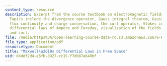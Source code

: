 ```yaml
---
content_type: resource
description: Excerpt from the course textbook on electromagnetic fields and energy.
  Topics include the divergence operator, Gauss integral theorem, Gauss law, magnetic
  flux continuity and charge conservation, the curl operator, Stokes integral theorem,
  differential laws of Ampere and Faraday, visualization of the fields, and divergance
  and curl.
file: /media/https%3A/open-learning-course-data-rc.s3.amazonaws.com/6-641-electromagnetic-fields-forces-and-motion-spring-2005/d4def2d4e5fb8327cc15f7db87a640bf_02.pdf
file_type: application/pdf
resourcetype: Document
title: "Maxwell\u2019s Differential Laws in Free Space"
uid: d4def2d4-e5fb-8327-cc15-f7db87a640bf
---
```

